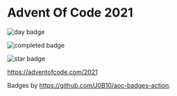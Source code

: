 # Advent Of Code 2021

![day badge](https://img.shields.io/badge/day%20📅-12-blue?style=for-the-badge)

![completed badge](https://img.shields.io/badge/days%20completed-11-red?style=for-the-badge)

![star badge](https://img.shields.io/badge/stars%20⭐-23-yellow?style=for-the-badge)

<https://adventofcode.com/2021>

Badges by <https://github.com/J0B10/aoc-badges-action>.
